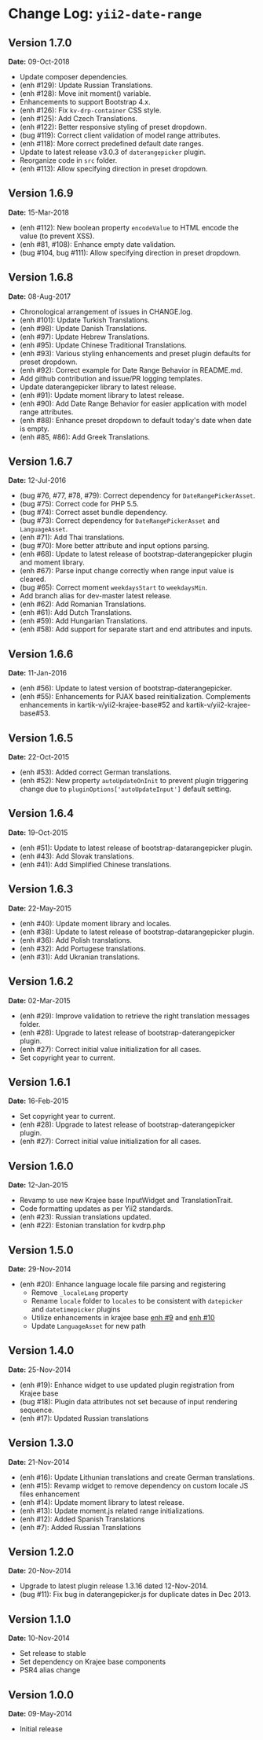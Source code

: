 Change Log: `yii2-date-range`
=============================

## Version 1.7.0

**Date:** 09-Oct-2018

- Update composer dependencies.
- (enh #129): Update Russian Translations.
- (enh #128): Move init moment() variable.
- Enhancements to support Bootstrap 4.x.
- (enh #126): Fix `kv-drp-container` CSS style.
- (enh #125): Add Czech Translations.
- (enh #122): Better responsive styling of preset dropdown.
- (bug #119): Correct client validation of model range attributes.
- (enh #118): More correct predefined default date ranges.
- Update to latest release v3.0.3 of `daterangepicker` plugin.
- Reorganize code in `src` folder.
- (enh #113): Allow specifying direction in preset dropdown.

## Version 1.6.9

**Date:** 15-Mar-2018

- (enh #112): New boolean property `encodeValue` to HTML encode the value (to prevent XSS).
- (enh #81, #108): Enhance empty date validation.
- (bug #104, bug #111): Allow specifying direction in preset dropdown.

## Version 1.6.8

**Date:** 08-Aug-2017

- Chronological arrangement of issues in CHANGE.log.
- (enh #101): Update Turkish Translations.
- (enh #98): Update Danish Translations.
- (enh #97): Update Hebrew Translations.
- (enh #95): Update Chinese Traditional Translations.
- (enh #93): Various styling enhancements and preset plugin defaults for preset dropdown.
- (enh #92): Correct example for Date Range Behavior in README.md.
- Add github contribution and issue/PR logging templates.
- Update daterangepicker library to latest release.
- (enh #91): Update moment library to latest release.
- (enh #90): Add Date Range Behavior for easier application with model range attributes.
- (enh #88): Enhance preset dropdown to default today's date when date is empty.
- (enh #85, #86): Add Greek Translations.

## Version 1.6.7

**Date:** 12-Jul-2016

- (bug #76, #77, #78, #79): Correct dependency for `DateRangePickerAsset`.
- (bug #75): Correct code for PHP 5.5.
- (bug #74): Correct asset bundle dependency.
- (bug #73): Correct dependency for `DateRangePickerAsset` and `LanguageAsset`.
- (enh #71): Add Thai translations.
- (bug #70): More better attribute and input options parsing.
- (enh #68): Update to latest release of bootstrap-daterangepicker plugin and moment library.
- (enh #67): Parse input change correctly when range input value is cleared.
- (bug #65): Correct moment `weekdaysStart` to `weekdaysMin`.
- Add branch alias for dev-master latest release.
- (enh #62): Add Romanian Translations.
- (enh #61): Add Dutch Translations.
- (enh #59): Add Hungarian Translations.
- (enh #58): Add support for separate start and end attributes and inputs.

## Version 1.6.6

**Date:** 11-Jan-2016

- (enh #56): Update to latest version of bootstrap-daterangepicker.
- (enh #55): Enhancements for PJAX based reinitialization. Complements enhancements in kartik-v/yii2-krajee-base#52 and kartik-v/yii2-krajee-base#53.

## Version 1.6.5

**Date:** 22-Oct-2015

- (enh #53): Added correct German translations.
- (enh #52): New property `autoUpdateOnInit` to prevent plugin triggering change due to `pluginOptions['autoUpdateInput']` default setting.

## Version 1.6.4

**Date:** 19-Oct-2015

- (enh #51): Update to latest release of bootstrap-datarangepicker plugin.
- (enh #43): Add Slovak translations.
- (enh #41): Add Simplified Chinese translations.

## Version 1.6.3

**Date:** 22-May-2015

- (enh #40): Update moment library and locales.
- (enh #38): Update to latest release of bootstrap-datarangepicker plugin.
- (enh #36): Add Polish translations.
- (enh #32): Add Portugese translations.
- (enh #31): Add Ukranian translations.

## Version 1.6.2

**Date:** 02-Mar-2015

- (enh #29): Improve validation to retrieve the right translation messages folder.
- (enh #28): Upgrade to latest release of bootstrap-daterangepicker plugin.
- (enh #27): Correct initial value initialization for all cases.
- Set copyright year to current.

## Version 1.6.1

**Date:** 16-Feb-2015

- Set copyright year to current.
- (enh #28): Upgrade to latest release of bootstrap-daterangepicker plugin.
- (enh #27): Correct initial value initialization for all cases.

## Version 1.6.0

**Date:** 12-Jan-2015

- Revamp to use new Krajee base InputWidget and TranslationTrait.
- Code formatting updates as per Yii2 standards.
- (enh #23): Russian translations updated.
- (enh #22): Estonian translation for kvdrp.php

## Version 1.5.0

**Date:** 29-Nov-2014

- (enh #20): Enhance language locale file parsing and registering
    - Remove `_localeLang` property
    - Rename `locale` folder to `locales` to be consistent with `datepicker` and `datetimepicker` plugins
    - Utilize enhancements in krajee base [enh #9](https://github.com/kartik-v/yii2-krajee-base/issues/9) and  [enh #10 ](https://github.com/kartik-v/yii2-krajee-base/issues/10) 
    - Update `LanguageAsset` for new path

## Version 1.4.0

**Date:** 25-Nov-2014

- (enh #19): Enhance widget to use updated plugin registration from Krajee base 
- (bug #18): Plugin data attributes not set because of input rendering sequence.
- (enh #17): Updated Russian translations

## Version 1.3.0

**Date:** 21-Nov-2014

- (enh #16): Update Lithunian translations and create German translations.
- (enh #15): Revamp widget to remove dependency on custom locale JS files enhancement
- (enh #14): Update moment library to latest release.
- (enh #13): Update moment.js related range initializations.
- (enh #12): Added Spanish Translations
- (enh #7): Added Russian Translations

## Version 1.2.0

**Date:** 20-Nov-2014

- Upgrade to latest plugin release 1.3.16 dated 12-Nov-2014.
- (bug #11): Fix bug in daterangepicker.js for duplicate dates in Dec 2013.

## Version 1.1.0

**Date:** 10-Nov-2014

- Set release to stable
- Set dependency on Krajee base components
- PSR4 alias change

## Version 1.0.0

**Date:** 09-May-2014

- Initial release